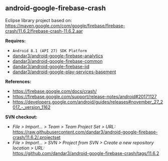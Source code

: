 ## android-google-firebase-crash

Eclipse library project based on:<br/>
https://maven.google.com/com/google/firebase/firebase-crash/11.6.2/firebase-crash-11.6.2.aar

**Requires:**
- `Android 8.1 (API 27) SDK Platform`
- [dandar3/android-google-firebase-analytics](https://github.com/dandar3/android-google-firebase-analytics/tree/11.6.2)
- [dandar3/android-google-firebase-common](https://github.com/dandar3/android-google-firebase-common/tree/11.6.2)
- [dandar3/android-google-firebase-iid](https://github.com/dandar3/android-google-firebase-iid/tree/11.6.2)
- [dandar3/android-google-play-services-basement](https://github.com/dandar3/android-google-play-services-basement/tree/11.6.2)

**References:**
- https://firebase.google.com/docs/crash/
- https://firebase.google.com/support/release-notes/android#20171127
- https://developers.google.com/android/guides/releases#november_27_2017_-_version_1162

**SVN checkout:**
- _File > Import... > Team > Team Project Set > URL:_<br/>
  https://raw.githubusercontent.com/dandar3/android-google-firebase-crash/11.6.2/.projectset
- _File > Import... > SVN > Project from SVN > Create a new repository location > URL:_<br/> 
  https://github.com/dandar3/android-google-firebase-crash/tags/11.6.2